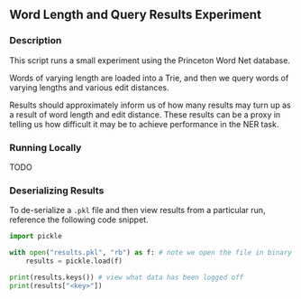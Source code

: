 ## Word Length and Query Results Experiment

### Description

This script runs a small experiment using the Princeton
Word Net database.

Words of varying length are loaded into a Trie, and then we
query words of varying lengths and various edit distances.

Results should approximately inform us of how many results
may turn up as a result of word length and edit distance. These
results can be a proxy in telling us how difficult it may be
to achieve performance in the NER task.

### Running Locally

TODO

### Deserializing Results

To de-serialize a `.pkl` file and then view results from a particular run, reference the following code snippet.

```python
import pickle

with open("results.pkl", "rb") as f: # note we open the file in binary
    results = pickle.load(f)

print(results.keys()) # view what data has been logged off
print(results["<key>"])
```
